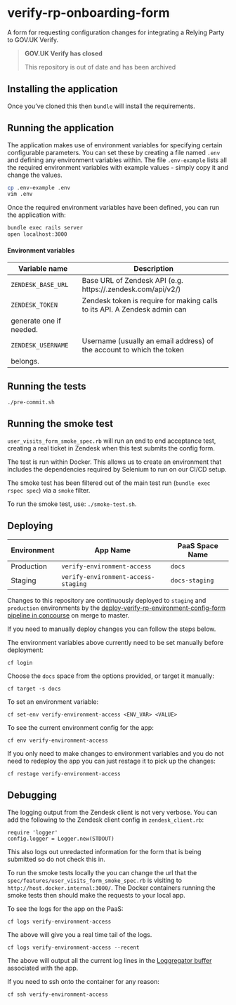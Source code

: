 # verify-rp-onboarding-form

A form for requesting configuration changes for integrating a Relying Party to GOV.UK Verify.

>**GOV.UK Verify has closed**
>
>This repository is out of date and has been archived


## Installing the application

Once you’ve cloned this then `bundle` will install the requirements.

## Running the application

The application makes use of environment variables for specifying certain configurable parameters.
You can set these by creating a file named `.env` and defining any environment variables within.
The file `.env-example` lists all the required environment variables with example values - simply
copy it and change the values.

```bash
cp .env-example .env
vim .env
```

Once the required environment variables have been defined, you can run the application with:

```bash
bundle exec rails server
open localhost:3000
```

#### Environment variables

| Variable name | Description |
| ------------- | ----------- |
| `ZENDESK_BASE_URL` | Base URL of Zendesk API (e.g. https://<your-org>.zendesk.com/api/v2/) |
| `ZENDESK_TOKEN` | Zendesk token is require for making calls to its API. A Zendesk admin can
generate one if needed. |
| `ZENDESK_USERNAME` | Username (usually an email address) of the account to which the token
belongs. |


## Running the tests

`./pre-commit.sh`

## Running the smoke test

`user_visits_form_smoke_spec.rb` will run an end to end acceptance test, creating a real ticket in Zendesk when this test submits the config form.

The test is run within Docker. This allows us to create an environment that includes the dependencies required by Selenium to run on our CI/CD setup.

The smoke test has been filtered out of the main test run (`bundle exec rspec spec`) via a `smoke` filter.

To run the smoke test, use: `./smoke-test.sh`.


## Deploying

| Environment | App Name | PaaS Space Name |
| ------------- | ----------- | ----------- |
| Production | `verify-environment-access` | `docs` |
| Staging | `verify-environment-access-staging` | `docs-staging` |

Changes to this repository are continuously deployed to `staging` and `production` environments by the
[deploy-verify-rp-environment-config-form pipeline in
concourse](https://cd.gds-reliability.engineering/teams/verify/pipelines/deploy-verify-rp-environment-config-form)
on merge to master.

If you need to manually deploy changes you can follow the steps below.

The environment variables above currently need to be set manually before deployment:

```
cf login
```

Choose the `docs` space from the options provided, or target it manually:

```
cf target -s docs
```

To set an environment variable:

```
cf set-env verify-environment-access <ENV_VAR> <VALUE>
```

To see the current environment config for the app:

```
cf env verify-environment-access
```

If you only need to make changes to environment variables and you do not need to redeploy the app you can just restage it to pick up the changes:

```
cf restage verify-environment-access
```


## Debugging

The logging output from the Zendesk client is not very verbose. You can add the following to the Zendesk client config in `zendesk_client.rb`:

```
require 'logger'
config.logger = Logger.new(STDOUT)
```

This also logs out unredacted information for the form that is being submitted so do not check this in.

To run the smoke tests locally the you can change the url that the `spec/features/user_visits_form_smoke_spec.rb` is visiting to `http://host.docker.internal:3000/`. The Docker containers running the smoke tests then should make the requests to your local app.

To see the logs for the app on the PaaS:

```
cf logs verify-environment-access
```

The above will give you a real time tail of the logs.

```
cf logs verify-environment-access --recent
```

The above will output all the current log lines in the [Loggregator buffer](https://docs.cloudfoundry.org/loggregator/architecture.html) associated with the app.

If you need to ssh onto the container for any reason:

```
cf ssh verify-environment-access
```

